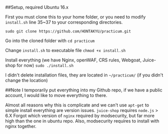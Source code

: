 ##Setup, required Ubuntu 16.x

First you must clone this to your home folder, or you need to modify `install.sh` line 35~37 to your corresponding directories.

`sudo git clone https://github.com/HONTAKYU/practicum.git`

Go into the cloned folder with `cd practicum`

Change `install.sh` to executable file `chmod +x install.sh`

Install everything (we have Nginx, openWAF, CRS rules, Webgoat, Juice-shop for now) `sudo ./install.sh`

I didn't delete installation files, they are located in `~/practicum/` (if you didn't change the location)

##Note
I temporarily put everything into my Github repo, if we have a public account, I would like to move everything to there.

Almost all reasons why this is complicate and we can't use `apt-get` to simple install everything are version issues.
`juice-shop` requires `node.js` > 6.X
Forgot which version of `nginx` required by modsecurity, but far more high than the one in ubuntu repo. Also, modsecurity requires to install with nginx together.
